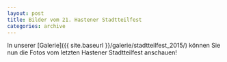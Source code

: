```yaml
---
layout: post
title: Bilder vom 21. Hastener Stadtteilfest
categories: archive
---
```

In unserer [Galerie]({{ site.baseurl }}/galerie/stadtteilfest_2015/) können Sie nun die Fotos vom letzten Hastener Stadtteilfest anschauen!
